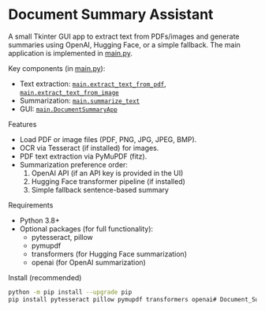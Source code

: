 # Document Summary Assistant

A small Tkinter GUI app to extract text from PDFs/images and generate summaries using OpenAI, Hugging Face, or a simple fallback. The main application is implemented in [main.py](main.py).

Key components (in [main.py](main.py)):
- Text extraction: [`main.extract_text_from_pdf`](main.py), [`main.extract_text_from_image`](main.py)
- Summarization: [`main.summarize_text`](main.py)
- GUI: [`main.DocumentSummaryApp`](main.py)

Features
- Load PDF or image files (PDF, PNG, JPG, JPEG, BMP).
- OCR via Tesseract (if installed) for images.
- PDF text extraction via PyMuPDF (fitz).
- Summarization preference order:
  1. OpenAI API (if an API key is provided in the UI)
  2. Hugging Face transformer pipeline (if installed)
  3. Simple fallback sentence-based summary

Requirements
- Python 3.8+
- Optional packages (for full functionality):
  - pytesseract, pillow
  - pymupdf
  - transformers (for Hugging Face summarization)
  - openai (for OpenAI summarization)

Install (recommended)
```sh
python -m pip install --upgrade pip
pip install pytesseract pillow pymupdf transformers openai# Document_Summary_Assistant
